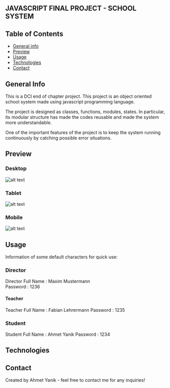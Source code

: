 ## JAVASCRIPT FINAL PROJECT - SCHOOL SYSTEM

## Table of Contents

- [General info](#general-info)
- [Preview](#preview)
- [Usage](#usage)
- [Technologies](#technologies)
- [Contact](#contact)

## General Info

This is a DCI end of chapter project. This project is an object oriented school system made using javascript programming language.

The project is designed as classes, functions, modules, states. In particular, its modular structure has made the codes reusable and made the system more understandable.

One of the important features of the project is to keep the system running continuously by catching possible error situations.

## Preview

### Desktop

![alt text](src/image/gifs/desktop.gif)

### Tablet
![alt text](src/image/gifs/tablet.gif)

### Mobile

![alt text](src/image/gifs/mobile.gif)

## Usage

Information of some default characters for quick use:

### Director

Director Full Name : Maxim Mustermann   
Password           : 1236

#### Teacher

Teacher Full Name  : Fabian Lehrermann
Password           : 1235

### Student

Student Full Name  : Ahmet Yanik
Password           : 1234


## Technologies



## Contact

Created by Ahmet Yanik - feel free to contact me for any inquiries!
